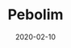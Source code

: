 ---
template: SingleToy
title: Pebolim
status: Featured / Published
date: '2020-02-10'
featuredImage: https://brincadeira.co/products/list_pebolim.png
price: R$100,00
excerpt: >-
  Pebolim está esperando descrição.
categories:
  - category: Outros
meta:
  canonicalLink: 'https://brincadeira.co/brinquedos/pebolim/'
  description: ste é um texto de espaço reservado para garantir que as palavras apareça corretamente no seu site.
  noindex: false
  title: Pebolim
---